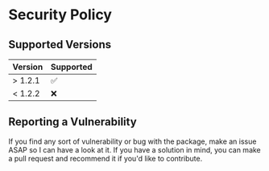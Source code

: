 # Security Policy

## Supported Versions

| Version | Supported          |
| ------- | ------------------ |
| > 1.2.1 | :white_check_mark: |
| < 1.2.2 | :x:                |

## Reporting a Vulnerability

If you find any sort of vulnerability or bug with the package, make an issue ASAP so I can have a look at it. 
If you have a solution in mind, you can make a pull request and recommend it if you'd like to contribute.
